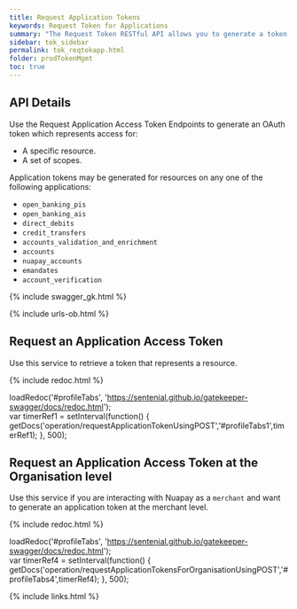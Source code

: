 ```yaml
---
title: Request Application Tokens
keywords: Request Token for Applications
summary: "The Request Token RESTful API allows you to generate a token for a specific application resource."
sidebar: tok_sidebar
permalink: tok_reqtokapp.html
folder: prodTokenMgmt
toc: true
---
```


## API Details

Use the Request Application Access Token Endpoints to generate an OAuth token which represents access for:
* A specific resource.
* A set of scopes.

Application tokens may be generated for resources on any one of the following applications:

* `open_banking_pis`
* `open_banking_ais`
* `direct_debits`
* `credit_transfers`
* `accounts_validation_and_enrichment`
* `accounts`
* `nuapay_accounts`
* `emandates`
* `account_verification`


{% include swagger_gk.html %}

{% include urls-ob.html %}

## Request an Application Access Token

Use this service to retrieve a token that represents a resource.

<ul id="profileTabs1" class="nav nav-tabs">
</ul>

{% include redoc.html %}

loadRedoc('#profileTabs', 'https://sentenial.github.io/gatekeeper-swagger/docs/redoc.html');   
var timerRef1 = setInterval(function() { getDocs('operation/requestApplicationTokenUsingPOST','#profileTabs1',timerRef1); }, 500);
</script>
</div>
</div>

## Request an Application Access Token at the Organisation level

Use this service if you are interacting with Nuapay as a `merchant` and want to generate an application token at the merchant level.

<ul id="profileTabs4" class="nav nav-tabs">
</ul>

{% include redoc.html %}

loadRedoc('#profileTabs', 'https://sentenial.github.io/gatekeeper-swagger/docs/redoc.html');   
var timerRef4 = setInterval(function() { getDocs('operation/requestApplicationTokensForOrganisationUsingPOST','#profileTabs4',timerRef4); }, 500);
</script>
</div>
</div>


{% include links.html %}
